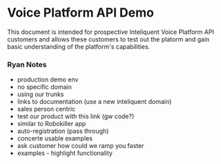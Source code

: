 # Voice Platform API Demo

This document is intended for prospective Inteliquent Voice Platform API customers and allows these customers to test out the platorm and gain basic understanding of the platform's capabilities.


### Ryan Notes
* production demo env
* no specific domain
* using our trunks
* links to documentation (use a new inteliquent domain)
* sales person centric
* test our product with this link (gw code?)
* similar to Robokiller app
* auto-registration (pass through)
* concerte usable examples
* ask customer how could we ramp you faster
* examples - highlight functionality
